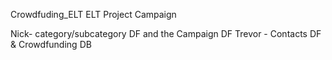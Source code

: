 Crowdfuding_ELT
ELT Project Campaign

Nick- category/subcategory DF and the Campaign DF
Trevor - Contacts DF & Crowdfunding DB
